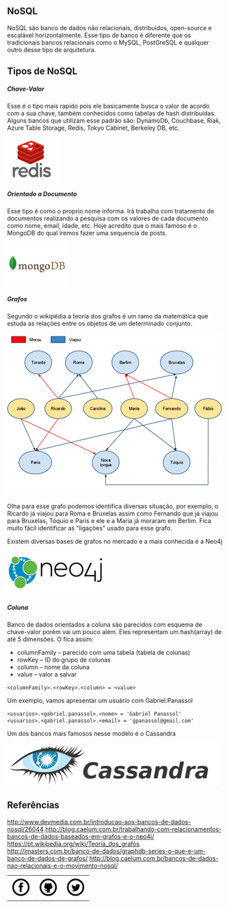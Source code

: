## NoSQL

NoSQL são banco de dados não relacionais, distribuidos, open-source e escalável horizontalmente. Esse tipo de banco é diferente que os tradicionais bancos relacionais como o MySQL, PostGreSQL e qualquer outro desse tipo de arquitetura. 

## Tipos de NoSQL

##### Chave-Valor

Esse é o tipo mais rapido pois ele basicamente busca o valor de acordo com a sua chave, também conhecidos como tabelas de hash distribuídas. Alguns bancos que utilizam esse padrão são: DynamoDb, Couchbase, Riak, Azure Table Storage, Redis, Tokyo Cabinet, Berkeley DB, etc.

<img src="/assets/nosql/redis.png" width="115" height="100"/>

##### Orientado a Documento

Esse tipo é como o proprio nome informa. Irá trabalha com tratamento de documentos realizando a pesquisa com os valores de cada documento como nome, email, idade, etc. Hoje acredito que o mais famoso é o MongoDB do qual iremos fazer uma sequencia de posts.

<img src="/assets/nosql/mongodb.png" width="140" height="100"/>

##### Grafos

Segundo o wikipédia a teoria dos grafos é um ramo da matemática que estuda as relações entre os objetos de um determinado conjunto. 

<img src="/assets/nosql/grafo.png"/>

Olha para esse grafo podemos identifica diversas situação, por exemplo, o Ricardo já viajou para Roma e Bruxelas assim como Fernando que já viajou para Bruxelas, Tóquio e Paris e ele e a Maria já moraram em Berlim.
Fica muito fácil identificar as "ligações" usado para esse grafo.

Existem diversas bases de grafos no mercado e a mais conhecida é a Neo4j

<img src="/assets/nosql/neo4j.png"/>

##### Coluna

Banco de dados orientados a coluna são parecidos com esquema de chave-valor porém vai um pouco além. Eles representam um hash(array) de até 5 dimensões. O fica assim:

- columnFamily – parecido com uma tabela (tabela de colunas)
- rowKey – ID do grupo de colunas
- column – nome da coluna
- value – valor a salvar

```
<columnFamily>.<rowKey>.<column> = <value>
```

Um exemplo, vamos apresentar um usuário com Gabriel.Panassol

```
<usuarios>.<gabriel.panassol>.<nome> = 'Gabriel Panassol'
<usuarios>.<gabriel.panassol>.<email> = 'gpanassol@gmail.com'
```

Um dos bancos mais famosos nesse modelo é o Cassandra

<img src="/assets/nosql/cassandra.png"/>

## Referências

<a target="_blank" href="http://www.devmedia.com.br/introducao-aos-bancos-de-dados-nosql/26044">http://www.devmedia.com.br/introducao-aos-bancos-de-dados-nosql/26044</a> 
<a target="_blank" href="http://blog.caelum.com.br/trabalhando-com-relacionamentos-bancos-de-dados-baseados-em-grafos-e-o-neo4j/">http://blog.caelum.com.br/trabalhando-com-relacionamentos-bancos-de-dados-baseados-em-grafos-e-o-neo4j/</a>
<a target="_blank" href="https://pt.wikipedia.org/wiki/Teoria_dos_grafos">https://pt.wikipedia.org/wiki/Teoria_dos_grafos</a>
<a target="_blank" href="http://imasters.com.br/banco-de-dados/graphdb-series-o-que-e-um-banco-de-dados-de-grafos/">http://imasters.com.br/banco-de-dados/graphdb-series-o-que-e-um-banco-de-dados-de-grafos/</a>
<a target="_blank" href="http://blog.caelum.com.br/bancos-de-dados-nao-relacionais-e-o-movimento-nosql/">http://blog.caelum.com.br/bancos-de-dados-nao-relacionais-e-o-movimento-nosql/</a>


<table width="100%" align="center">
	<tr>
		<td align="center"><a target="_blank" href="https://www.facebook.com/gabriel.panassoldafonseca"><img src="/assets/network/fc.png" width="50" height="50"/></a></td>
		<td align="center"><a target="_blank" href="https://github.com/gpanassol/"><img src="/assets/network/octocat.gif" width="50" height="50"/></a></td>
		<td align="center"><a target="_blank" href="https://twitter.com/gabrielpanassol"><img src="/assets/network/twitter.png" width="50" height="50"/></a></td>
	</tr>
</table>